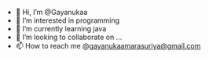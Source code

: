 - 👋 Hi, I’m @Gayanukaa
- 👀 I’m interested in programming 
- 🌱 I’m currently learning java
- 💞️ I’m looking to collaborate on ...
- 📫 How to reach me @gayanukaamarasuriya@gmail.com

<!---
Gayanukaa/Gayanukaa is a ✨ special ✨ repository because its `README.md` (this file) appears on your GitHub profile.
You can click the Preview link to take a look at your changes.
--->
